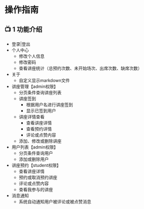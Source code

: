 # 操作指南

## 📺 1 功能介绍

- 登录|登出
- 个人中心
  - 修改个人信息
  - 修改密码
  - 查看讲座统计（总预约次数、未开始场次、出席次数、缺席次数）
- 关于
  - 自定义显示markdown文件
- 讲座管理【admin权限】
  - 分页条件查询讲座列表
  - 讲座签到
    - 根据用户名进行讲座签到
    - 显示已签到用户
  - 讲座详情查看
    - 查看讲座详情
    - 查看预约详情
    - 评论或点赞内容
  - 添加、修改或删除讲座
- 用户列表【admin权限】
  - 分页条件查询用户
  - 添加或删除用户
- 讲座预约【student权限】
  - 查看讲座详情
  - 预约或取消预约讲座
  - 评论或点赞内容
  - 查看我参与的讲座
- 消息通知
  - 系统自动通知用户被评论或被点赞消息

